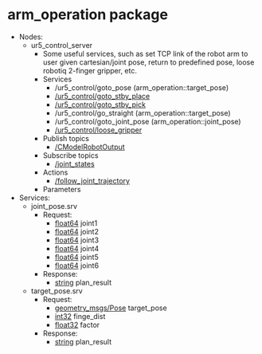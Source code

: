 # arm_operation package
* Nodes:
  * ur5_control_server
    * Some useful services, such as set TCP link of the robot arm to user given cartesian/joint pose, return to predefined pose, loose robotiq 2-finger gripper, etc.
    * Services
      * /ur5_control/goto_pose (arm_operation::target_pose)
      * [/ur5_control/goto_stby_place](http://docs.ros.org/melodic/api/std_srvs/html/srv/Empty.html)
      * [/ur5_control/goto_stby_pick](http://docs.ros.org/melodic/api/std_srvs/html/srv/Empty.html)
      * /ur5_control/go_straight (arm_operation::target_pose)
      * /ur5_control/goto_joint_pose (arm_operation::joint_pose)
      * [/ur5_control/loose_gripper](http://docs.ros.org/melodic/api/std_srvs/html/srv/Empty.html)
    * Publish topics
      * [/CModelRobotOutput](http://docs.ros.org/hydro/api/robotiq_c_model_control/html/msg/CModel_robot_output.html)
    * Subscribe topics
      * [/joint_states](http://docs.ros.org/melodic/api/sensor_msgs/html/msg/JointState.html)
    * Actions
      * [/follow_joint_trajectory](http://docs.ros.org/api/control_msgs/html/action/FollowJointTrajectory.html)
    * Parameters
* Services:
  * joint_pose.srv
    * Request:
      * [float64](http://docs.ros.org/jade/api/std_msgs/html/msg/Float64.html) joint1
      * [float64](http://docs.ros.org/jade/api/std_msgs/html/msg/Float64.html) joint2
      * [float64](http://docs.ros.org/jade/api/std_msgs/html/msg/Float64.html) joint3
      * [float64](http://docs.ros.org/jade/api/std_msgs/html/msg/Float64.html) joint4
      * [float64](http://docs.ros.org/jade/api/std_msgs/html/msg/Float64.html) joint5
      * [float64](http://docs.ros.org/jade/api/std_msgs/html/msg/Float64.html) joint6
    * Response:
      * [string](http://docs.ros.org/jade/api/std_msgs/html/msg/String.html) plan_result
  * target_pose.srv
    * Request:
      * [geometry_msgs/Pose](http://docs.ros.org/lunar/api/geometry_msgs/html/msg/Pose.html) target_pose
      * [int32](http://docs.ros.org/jade/api/std_msgs/html/msg/Int32.html) finge_dist
      * [float32](http://docs.ros.org/jade/api/std_msgs/html/msg/Float32.html) factor
    * Response:
      * [string](http://docs.ros.org/jade/api/std_msgs/html/msg/String.html) plan_result
